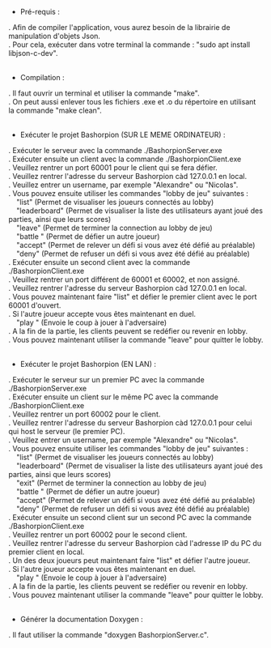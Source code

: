 - Pré-requis : <br>

. Afin de compiler l'application, vous aurez besoin de la librairie de manipulation d'objets Json. <br>
. Pour cela, exécuter dans votre terminal la commande : "sudo apt install libjson-c-dev". <br><br>

- Compilation : <br>

. Il faut ouvrir un terminal et utiliser la commande "make". <br>
. On peut aussi enlever tous les fichiers .exe et .o du répertoire en utilisant 
la commande "make clean". <br><br>


- Exécuter le projet Bashorpion (SUR LE MEME ORDINATEUR) : <br>

. Exécuter le serveur avec la commande ./BashorpionServer.exe <br>
. Exécuter ensuite un client avec la commande ./BashorpionClient.exe <br>
. Veuillez rentrer un port 60001 pour le client qui se fera défier.<br>
. Veuillez rentrer l'adresse du serveur Bashorpion càd 127.0.0.1 en local.<br>
. Veuillez entrer un username, par exemple "Alexandre" ou "Nicolas". <br>
. Vous pouvez ensuite utiliser les commandes "lobby de jeu" suivantes : <br>
&nbsp;&nbsp;&nbsp;&nbsp;"list" (Permet de visualiser les joueurs connectés au lobby) <br>
&nbsp;&nbsp;&nbsp;&nbsp;"leaderboard" (Permet de visualiser la liste des utilisateurs ayant joué des parties, ainsi que leurs scores) <br>
&nbsp;&nbsp;&nbsp;&nbsp;"leave" (Permet de terminer la connection au lobby de jeu) <br>
&nbsp;&nbsp;&nbsp;&nbsp;"battle <nomDuJoueur>" (Permet de défier un autre joueur) <br>
&nbsp;&nbsp;&nbsp;&nbsp;"accept" (Permet de relever un défi si vous avez été défié au préalable) <br>
&nbsp;&nbsp;&nbsp;&nbsp;"deny" (Permet de refuser un défi si vous avez été défié au préalable) <br>
. Exécuter ensuite un second client avec la commande ./BashorpionClient.exe <br>
. Veuillez rentrer un port différent de 60001 et 60002, et non assigné. <br>
. Veuillez rentrer l'adresse du serveur Bashorpion càd 127.0.0.1 en local. <br>
. Vous pouvez maintenant faire "list" et défier le premier client avec le port 60001 d'ouvert. <br>
. Si l'autre joueur accepte vous êtes maintenant en duel. <br>
&nbsp;&nbsp;&nbsp;&nbsp;"play <caseDuCoup>" (Envoie le coup à jouer à l'adversaire) <br>
. A la fin de la partie, les clients peuvent se redéfier ou revenir en lobby. <br>
. Vous pouvez maintenant utiliser la commande "leave" pour quitter le lobby.<br><br>


- Exécuter le projet Bashorpion (EN LAN) : <br>

. Exécuter le serveur sur un premier PC avec la commande ./BashorpionServer.exe <br>
. Exécuter ensuite un client sur le même PC avec la commande ./BashorpionClient.exe <br>
. Veuillez rentrer un port 60002 pour le client.<br>
. Veuillez rentrer l'adresse du serveur Bashorpion càd 127.0.0.1 pour celui qui host le serveur (le premier PC).<br>
. Veuillez entrer un username, par exemple "Alexandre" ou "Nicolas". <br>
. Vous pouvez ensuite utiliser les commandes "lobby de jeu" suivantes : <br>
&nbsp;&nbsp;&nbsp;&nbsp;"list" (Permet de visualiser les joueurs connectés au lobby) <br>
&nbsp;&nbsp;&nbsp;&nbsp;"leaderboard" (Permet de visualiser la liste des utilisateurs ayant joué des parties, ainsi que leurs scores) <br>
&nbsp;&nbsp;&nbsp;&nbsp;"exit" (Permet de terminer la connection au lobby de jeu) <br>
&nbsp;&nbsp;&nbsp;&nbsp;"battle <nomDuJoueur>" (Permet de défier un autre joueur) <br>
&nbsp;&nbsp;&nbsp;&nbsp;"accept" (Permet de relever un défi si vous avez été défié au préalable) <br>
&nbsp;&nbsp;&nbsp;&nbsp;"deny" (Permet de refuser un défi si vous avez été défié au préalable) <br>
. Exécuter ensuite un second client sur un second PC avec la commande ./BashorpionClient.exe <br>
. Veuillez rentrer un port 60002 pour le second client.<br>
. Veuillez rentrer l'adresse du serveur Bashorpion càd l'adresse IP du PC du premier client en local. <br>
. Un des deux joueurs peut maintenant faire "list" et défier l'autre joueur. <br>
. Si l'autre joueur accepte vous êtes maintenant en duel. <br>
&nbsp;&nbsp;&nbsp;&nbsp;"play <caseDuCoup>" (Envoie le coup à jouer à l'adversaire) <br>
. A la fin de la partie, les clients peuvent se redéfier ou revenir en lobby. <br>
. Vous pouvez maintenant utiliser la commande "leave" pour quitter le lobby.<br><br>


- Générer la documentation Doxygen : <br>

. Il faut utiliser la commande "doxygen BashorpionServer.c". <br>

